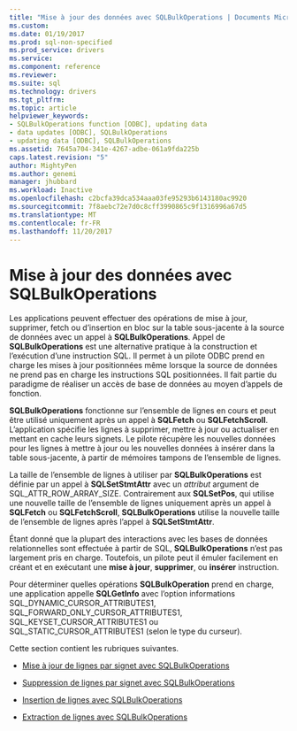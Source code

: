 ```yaml
---
title: "Mise à jour des données avec SQLBulkOperations | Documents Microsoft"
ms.custom: 
ms.date: 01/19/2017
ms.prod: sql-non-specified
ms.prod_service: drivers
ms.service: 
ms.component: reference
ms.reviewer: 
ms.suite: sql
ms.technology: drivers
ms.tgt_pltfrm: 
ms.topic: article
helpviewer_keywords:
- SQLBulkOperations function [ODBC], updating data
- data updates [ODBC], SQLBulkOperations
- updating data [ODBC], SQLBulkOperations
ms.assetid: 7645a704-341e-4267-adbe-061a9fda225b
caps.latest.revision: "5"
author: MightyPen
ms.author: genemi
manager: jhubbard
ms.workload: Inactive
ms.openlocfilehash: c2bcfa39dca534aaa03fe95293b6143180ac9920
ms.sourcegitcommit: 7f8aebc72e7d0c8cff3990865c9f1316996a67d5
ms.translationtype: MT
ms.contentlocale: fr-FR
ms.lasthandoff: 11/20/2017
---
```

# <a name="updating-data-with-sqlbulkoperations"></a>Mise à jour des données avec SQLBulkOperations
Les applications peuvent effectuer des opérations de mise à jour, supprimer, fetch ou d’insertion en bloc sur la table sous-jacente à la source de données avec un appel à **SQLBulkOperations**. Appel de **SQLBulkOperations** est une alternative pratique à la construction et l’exécution d’une instruction SQL. Il permet à un pilote ODBC prend en charge les mises à jour positionnées même lorsque la source de données ne prend pas en charge les instructions SQL positionnées. Il fait partie du paradigme de réaliser un accès de base de données au moyen d’appels de fonction.  
  
 **SQLBulkOperations** fonctionne sur l’ensemble de lignes en cours et peut être utilisé uniquement après un appel à **SQLFetch** ou **SQLFetchScroll**. L’application spécifie les lignes à supprimer, mettre à jour ou actualiser en mettant en cache leurs signets. Le pilote récupère les nouvelles données pour les lignes à mettre à jour ou les nouvelles données à insérer dans la table sous-jacente, à partir de mémoires tampons de l’ensemble de lignes.  
  
 La taille de l’ensemble de lignes à utiliser par **SQLBulkOperations** est définie par un appel à **SQLSetStmtAttr** avec un *attribut* argument de SQL_ATTR_ROW_ARRAY_SIZE. Contrairement aux **SQLSetPos**, qui utilise une nouvelle taille de l’ensemble de lignes uniquement après un appel à **SQLFetch** ou **SQLFetchScroll**, **SQLBulkOperations** utilise la nouvelle taille de l’ensemble de lignes après l’appel à **SQLSetStmtAttr**.  
  
 Étant donné que la plupart des interactions avec les bases de données relationnelles sont effectuée à partir de SQL, **SQLBulkOperations** n’est pas largement pris en charge. Toutefois, un pilote peut il émuler facilement en créant et en exécutant une **mise à jour**, **supprimer**, ou **insérer** instruction.  
  
 Pour déterminer quelles opérations **SQLBulkOperation** prend en charge, une application appelle **SQLGetInfo** avec l’option informations SQL_DYNAMIC_CURSOR_ATTRIBUTES1, SQL_FORWARD_ONLY_CURSOR_ATTRIBUTES1, SQL_KEYSET_CURSOR_ATTRIBUTES1 ou SQL_STATIC_CURSOR_ATTRIBUTES1 (selon le type du curseur).  
  
 Cette section contient les rubriques suivantes.  
  
-   [Mise à jour de lignes par signet avec SQLBulkOperations](../../../odbc/reference/develop-app/updating-rows-by-bookmark-with-sqlbulkoperations.md)  
  
-   [Suppression de lignes par signet avec SQLBulkOperations](../../../odbc/reference/develop-app/deleting-rows-by-bookmark-with-sqlbulkoperations.md)  
  
-   [Insertion de lignes avec SQLBulkOperations](../../../odbc/reference/develop-app/inserting-rows-with-sqlbulkoperations.md)  
  
-   [Extraction de lignes avec SQLBulkOperations](../../../odbc/reference/develop-app/fetching-rows-with-sqlbulkoperations.md)
